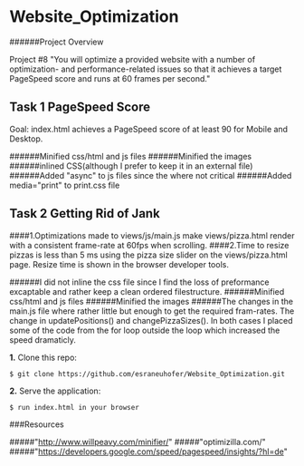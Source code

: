 # Website_Optimization

######Project Overview

Project #8
"You will optimize a provided website with a number of optimization- and performance-related issues so that it achieves a target PageSpeed score and runs at 60 frames per second."

## Task 1 PageSpeed Score
Goal: index.html achieves a PageSpeed score of at least 90 for Mobile and Desktop.

######Minified css/html and js files
######Minified the images
######inlined CSS(although I prefer to keep it in an external file)
######Added "async" to js files since the where not critical
######Added media="print" to print.css file

## Task 2 Getting Rid of Jank
####1.Optimizations made to views/js/main.js make views/pizza.html render with a consistent frame-rate at 60fps when scrolling.
####2.Time to resize pizzas is less than 5 ms using the pizza size slider on the views/pizza.html page. Resize time is shown in the
browser developer tools.

######I did not inline the css file since I find the loss of preformance excaptable and rather keep a clean ordered filestructure. 
######Minified css/html and js files
######Minified the images
######The changes in the main.js file where rather little but enough to get the required fram-rates.
The change in updatePositions() and changePizzaSizes().
In both cases I placed some of the code from the for loop outside the loop which increased the speed dramaticly.


**1.** Clone this repo:

```
$ git clone https://github.com/esraneuhofer/Website_Optimization.git
````

**2.** Serve the application:

```
$ run index.html in your browser
```

###Resources

#####"http://www.willpeavy.com/minifier/"
#####"optimizilla.com/"
#####"https://developers.google.com/speed/pagespeed/insights/?hl=de"
